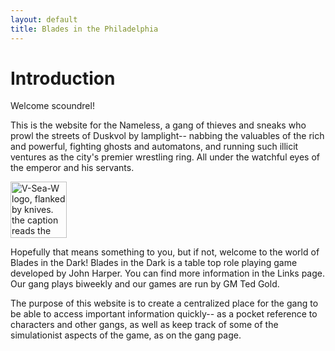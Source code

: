 ```yaml
---
layout: default
title: Blades in the Philadelphia
---
```


# Introduction

Welcome scoundrel!

This is the website for the Nameless, a gang of thieves and sneaks who prowl the streets of Duskvol by lamplight-- nabbing the valuables of the rich and powerful, fighting ghosts and automatons, and running such illicit ventures as the city's premier wrestling ring. All under the watchful eyes of the emperor and his servants.

<img class="imgleft" src="{{site.baseurl}}/assets/img/V-SEA-W_logo.png" alt="V-Sea-W logo, flanked by knives. the caption reads the schmeek shall inherit the earth." width=90>

Hopefully that means something to you, but if not, welcome to the world of Blades in the Dark! Blades in the Dark is a table top role playing game developed by John Harper. You can find more information in the Links page. Our gang plays biweekly and our games are run by GM Ted Gold.

The purpose of this website is to create a centralized place for the gang to be able to access important information quickly-- as a pocket reference to characters and other gangs, as well as keep track of some of the simulationist aspects of the game, as on the gang page.
